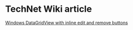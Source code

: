 # TechNet Wiki article
[Windows DataGridView with inline edit and remove buttons](https://social.technet.microsoft.com/wiki/contents/articles/51226.windows-datagridview-with-inline-edit-and-remove-buttons.aspx)
